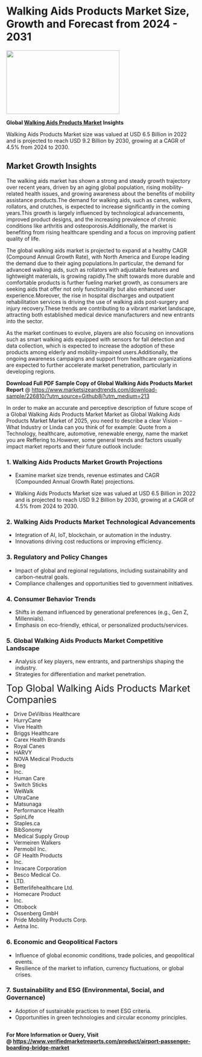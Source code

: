 <H1>Walking Aids Products Market Size, Growth and Forecast from 2024 - 2031</H1><img class="aligncenter size-medium wp-image-584254" src="https://thirdeyenews.in/wp-content/uploads/2024/09/Global-Market-Research-300x168.jpeg" alt="" width="300" height="168" /><p><strong>Global&nbsp;<a href="https://www.marketsizeandtrends.com/download-sample/226810/?utm_source=Github8j?utm_medium=213">Walking Aids Products Market</a> Insights</strong></p><p>Walking Aids Products Market size was valued at USD 6.5 Billion in 2022 and is projected to reach USD 9.2 Billion by 2030, growing at a CAGR of 4.5% from 2024 to 2030.</p><p><h2>Market Growth Insights</h2> <p>The walking aids market has shown a strong and steady growth trajectory over recent years, driven by an aging global population, rising mobility-related health issues, and growing awareness about the benefits of mobility assistance products.The demand for walking aids, such as canes, walkers, rollators, and crutches, is expected to increase significantly in the coming years.This growth is largely influenced by technological advancements, improved product designs, and the increasing prevalence of chronic conditions like arthritis and osteoporosis.Additionally, the market is benefiting from rising healthcare spending and a focus on improving patient quality of life.</p> <p>The global walking aids market is projected to expand at a healthy CAGR (Compound Annual Growth Rate), with North America and Europe leading the demand due to their aging populations.In particular, the demand for advanced walking aids, such as rollators with adjustable features and lightweight materials, is growing rapidly.The shift towards more durable and comfortable products is further fueling market growth, as consumers are seeking aids that offer not only functionality but also enhanced user experience.Moreover, the rise in hospital discharges and outpatient rehabilitation services is driving the use of walking aids post-surgery and injury recovery.These trends are contributing to a vibrant market landscape, attracting both established medical device manufacturers and new entrants into the sector.<p>As the market continues to evolve, players are also focusing on innovations such as smart walking aids equipped with sensors for fall detection and data collection, which is expected to increase the adoption of these products among elderly and mobility-impaired users.Additionally, the ongoing awareness campaigns and support from healthcare organizations are expected to further accelerate market penetration, particularly in developing regions.</p> <p><span class=""><strong>Download Full PDF Sample Copy of Global Walking Aids Products Market Report</strong> @ <a href="https://www.marketsizeandtrends.com/download-sample/226810/?utm_source=Github8j?utm_medium=213" target="_blank">https://www.marketsizeandtrends.com/download-sample/226810/?utm_source=Github8j?utm_medium=213</a></span></p><p>In order to make an accurate and perceptive description of future scope of a Global&nbsp;Walking Aids Products Market Market as Global&nbsp;Walking Aids Products Market Market of 2025, you need to describe a clear Vision &ndash; What Industry or Linda can you think of for example: Quote from a Technology, healthcare, automotive, renewable energy, name the market you are Reffering to.However, some general trends and factors usually impact market reports and their future outlook include:</p><h3>1.&nbsp;<strong>Walking Aids Products Market Growth Projections</strong></h3><ul><li>Examine market size trends, revenue estimates and CAGR (Compounded Annual Growth Rate) projections.</li><li><p>Walking Aids Products Market size was valued at USD 6.5 Billion in 2022 and is projected to reach USD 9.2 Billion by 2030, growing at a CAGR of 4.5% from 2024 to 2030.</p></li></ul><h3>2.&nbsp;<strong>Walking Aids Products Market Technological Advancements</strong></h3><ul><li>Integration of AI, IoT, blockchain, or automation in the industry.</li><li>Innovations driving cost reductions or improving efficiency.</li></ul><h3>3.&nbsp;<strong>Regulatory and Policy Changes</strong></h3><ul><li>Impact of global and regional regulations, including sustainability and carbon-neutral goals.</li><li>Compliance challenges and opportunities tied to government initiatives.</li></ul><h3>4.&nbsp;<strong>Consumer Behavior Trends</strong></h3><ul><li>Shifts in demand influenced by generational preferences (e.g., Gen Z, Millennials).</li><li>Emphasis on eco-friendly, ethical, or personalized products/services.</li></ul><h3>5.&nbsp;<strong>Global Walking Aids Products Market Competitive Landscape</strong></h3><ul><li>Analysis of key players, new entrants, and partnerships shaping the industry.</li><li>Strategies for differentiation and market penetration.</li></ul><p data-pm-slice="1 1 []"><span style="color: inherit; font-family: inherit; font-size: 25px;">Top Global Walking Aids Products Market Companies</span></p><div class="" data-test-id=""><p><li>Drive DeVilbiss Healthcare</li><li> HurryCane</li><li> Vive Health</li><li> Briggs Healthcare</li><li> Carex Health Brands</li><li> Royal Canes</li><li> HARVY</li><li> NOVA Medical Products</li><li> Breg</li><li> Inc.</li><li> Human Care</li><li> Switch Sticks</li><li> WeWalk</li><li> UltraCane</li><li> Matsunaga</li><li> Performance Health</li><li> SpinLife</li><li> Staples.ca</li><li> BibSonomy</li><li> Medical Supply Group</li><li> Vermeiren Walkers</li><li> Permobil Inc.</li><li> GF Health Products</li><li> Inc.</li><li> Invacare Corporation</li><li> Besco Medical Co.</li><li> LTD.</li><li> Betterlifehealthcare Ltd.</li><li> Homecare Product</li><li> Inc.</li><li> Ottobock</li><li> Ossenberg GmbH</li><li> Pride Mobility Products Corp.</li><li> Aetna Inc.</li></p></div><h3>6.&nbsp;<strong>Economic and Geopolitical Factors</strong></h3><ul><li>Influence of global economic conditions, trade policies, and geopolitical events.</li><li>Resilience of the market to inflation, currency fluctuations, or global crises.</li></ul><h3>7.&nbsp;<strong>Sustainability and ESG (Environmental, Social, and Governance)</strong></h3><ul><li>Adoption of sustainable practices to meet ESG criteria.</li><li>Opportunities in green technologies and circular economy principles.</li></ul><h2><strong style="font-size: 14px;">For More Information or Query, Visit @&nbsp;</strong><a style="background-color: #ffffff; font-size: 14px;" href="https://www.marketsizeandtrends.com/report/walking-aids-products-market/" target="_blank">https://www.verifiedmarketreports.com/product/airport-passenger-boarding-bridge-market</a></h2>